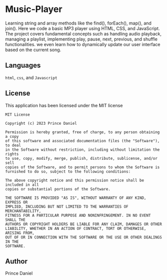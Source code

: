 # Music-Player
Learning string and array methods like the find(), forEach(), map(), and join().
Here we code a basic MP3 player using HTML, CSS, and JavaScript. The project covers fundamental concepts 
such as handling audio playback, managing a playlist, implementing play, pause, next, previous, and shuffle functionalities. 
we even learn how to dynamically update our user interface based on the current song.

## Languages

`html`, `css`, and `Javascript`

## License
This application has been licensed under the MIT license

```
MIT License

Copyright (c) 2023 Prince Daniel

Permission is hereby granted, free of charge, to any person obtaining a copy
of this software and associated documentation files (the "Software"), to deal
in the Software without restriction, including without limitation the rights
to use, copy, modify, merge, publish, distribute, sublicense, and/or sell
copies of the Software, and to permit persons to whom the Software is
furnished to do so, subject to the following conditions:

The above copyright notice and this permission notice shall be included in all
copies or substantial portions of the Software.

THE SOFTWARE IS PROVIDED "AS IS", WITHOUT WARRANTY OF ANY KIND, EXPRESS OR
IMPLIED, INCLUDING BUT NOT LIMITED TO THE WARRANTIES OF MERCHANTABILITY,
FITNESS FOR A PARTICULAR PURPOSE AND NONINFRINGEMENT. IN NO EVENT SHALL THE
AUTHORS OR COPYRIGHT HOLDERS BE LIABLE FOR ANY CLAIM, DAMAGES OR OTHER
LIABILITY, WHETHER IN AN ACTION OF CONTRACT, TORT OR OTHERWISE, ARISING FROM,
OUT OF OR IN CONNECTION WITH THE SOFTWARE OR THE USE OR OTHER DEALINGS IN THE
SOFTWARE.
```

## Author
Prince Daniel

